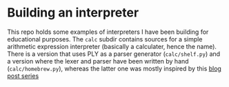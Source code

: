 

Building an interpreter
=======================

This repo holds some examples of interpreters I have been building for
educational purposes. The ``calc`` subdir contains sources for a simple
arithmetic expression interpreter (basically a calculater, hence the name).
There is a version that uses PLY as a parser generator (``calc/shelf.py``)
and a version where the lexer and parser have been written by hand (``calc/homebrew.py``),
whereas the latter one was mostly inspired by this [blog post series](http://ruslanspivak.com/lsbasi-part6/)
